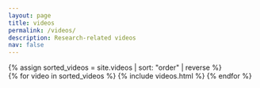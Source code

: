 ```yaml
---
layout: page
title: videos
permalink: /videos/
description: Research-related videos
nav: false
---
```

<div class="videos">
    {% assign sorted_videos = site.videos | sort: "order" | reverse %}
    <!-- Generate cards for each video -->
    <div class="container">
      <div class="row row-cols-1 row-cols-sm-2">
        {% for video in sorted_videos %}
          {% include videos.html %}
        {% endfor %}
      </div>
    </div>
</div>
